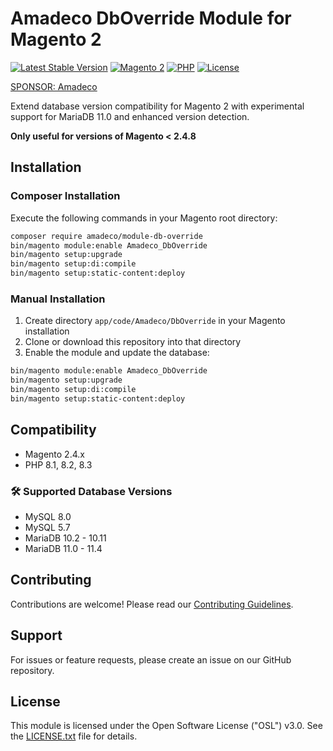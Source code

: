 # Amadeco DbOverride Module for Magento 2

[![Latest Stable Version](https://img.shields.io/github/v/release/Amadeco/magento2-db-override)](https://github.com/Amadeco/magento2-db-override/releases)
[![Magento 2](https://img.shields.io/badge/Magento-2.4.x-brightgreen.svg)](https://magento.com)
[![PHP](https://img.shields.io/badge/PHP-8+.svg)](https://www.php.net)
[![License](https://img.shields.io/github/license/Amadeco/magento2-db-override)](https://github.com/Amadeco/magento2-db-override/blob/main/LICENSE)

[SPONSOR: Amadeco](https://www.amadeco.fr)

Extend database version compatibility for Magento 2 with experimental support for MariaDB 11.0 and enhanced version detection.

**Only useful for versions of Magento < 2.4.8**

## Installation

### Composer Installation

Execute the following commands in your Magento root directory:

```bash
composer require amadeco/module-db-override
bin/magento module:enable Amadeco_DbOverride
bin/magento setup:upgrade
bin/magento setup:di:compile
bin/magento setup:static-content:deploy
```

### Manual Installation

1. Create directory `app/code/Amadeco/DbOverride` in your Magento installation
2. Clone or download this repository into that directory
3. Enable the module and update the database:

```bash
bin/magento module:enable Amadeco_DbOverride
bin/magento setup:upgrade
bin/magento setup:di:compile
bin/magento setup:static-content:deploy
```

## Compatibility

- Magento 2.4.x
- PHP 8.1, 8.2, 8.3

### 🛠 Supported Database Versions

- MySQL 8.0
- MySQL 5.7
- MariaDB 10.2 - 10.11
- MariaDB 11.0 - 11.4

## Contributing

Contributions are welcome! Please read our [Contributing Guidelines](CONTRIBUTING.md).

## Support

For issues or feature requests, please create an issue on our GitHub repository.

## License

This module is licensed under the Open Software License ("OSL") v3.0. See the [LICENSE.txt](LICENSE.txt) file for details.
